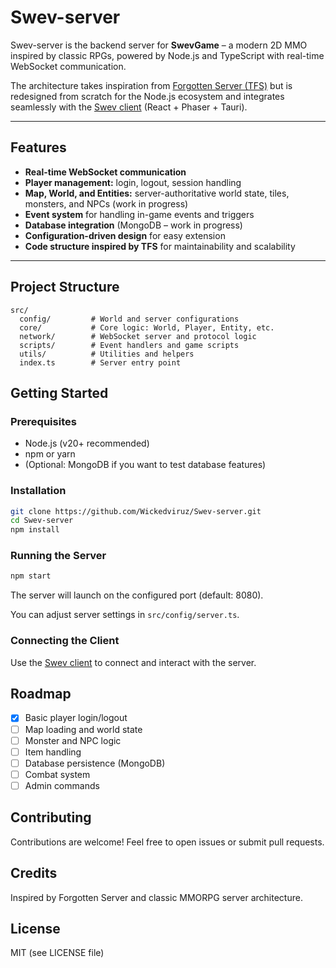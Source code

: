 # Swev-server

Swev-server is the backend server for **SwevGame** – a modern 2D MMO inspired by classic RPGs, powered by Node.js and TypeScript with real-time WebSocket communication.

The architecture takes inspiration from [Forgotten Server (TFS)](https://github.com/otland/forgottenserver) but is redesigned from scratch for the Node.js ecosystem and integrates seamlessly with the [Swev client](https://github.com/Wickedviruz/Swev-client) (React + Phaser + Tauri).

---

## Features

- **Real-time WebSocket communication**
- **Player management:** login, logout, session handling
- **Map, World, and Entities:** server-authoritative world state, tiles, monsters, and NPCs (work in progress)
- **Event system** for handling in-game events and triggers
- **Database integration** (MongoDB – work in progress)
- **Configuration-driven design** for easy extension
- **Code structure inspired by TFS** for maintainability and scalability

---

## Project Structure

```plaintext
src/
  config/         # World and server configurations
  core/           # Core logic: World, Player, Entity, etc.
  network/        # WebSocket server and protocol logic
  scripts/        # Event handlers and game scripts
  utils/          # Utilities and helpers
  index.ts        # Server entry point
```

## Getting Started

### Prerequisites

- Node.js (v20+ recommended)
- npm or yarn
- (Optional: MongoDB if you want to test database features)

### Installation

```bash
git clone https://github.com/Wickedviruz/Swev-server.git
cd Swev-server
npm install
```

### Running the Server

```bash
npm start
```

The server will launch on the configured port (default: 8080).

You can adjust server settings in `src/config/server.ts`.

### Connecting the Client

Use the [Swev client](https://github.com/Wickedviruz/Swev-client) to connect and interact with the server.

## Roadmap

- [X] Basic player login/logout
- [ ] Map loading and world state
- [ ] Monster and NPC logic
- [ ] Item handling
- [ ] Database persistence (MongoDB)
- [ ] Combat system
- [ ] Admin commands

## Contributing

Contributions are welcome! Feel free to open issues or submit pull requests.

## Credits

Inspired by Forgotten Server and classic MMORPG server architecture.

## License

MIT (see LICENSE file)